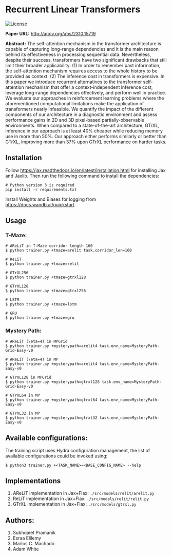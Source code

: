 # Recurrent Linear Transformers

[![License](https://img.shields.io/badge/License-Apache%202.0-blue.svg)](https://opensource.org/licenses/Apache-2.0)

**Paper URL:** http://arxiv.org/abs/2310.15719

**Abstract:** The self-attention mechanism in the transformer architecture is capable of capturing long-range dependencies and it is the main reason behind its effectiveness in processing sequential data.  Nevertheless, despite their success, transformers have two significant drawbacks that still limit their broader applicability: (1) In order to remember past information, the self-attention mechanism requires access to the whole history to be provided as context. (2) The inference cost in transformers is expensive. In this paper we introduce recurrent alternatives to the transformer self-attention mechanism that offer a context-independent inference cost,  leverage long-range dependencies effectively, and perform well in practice. We evaluate our approaches in reinforcement learning problems where the aforementioned computational limitations make the application of transformers nearly infeasible. We quantify the impact of the different components of our architecture in a diagnostic environment and assess performance gains in 2D and 3D pixel-based partially-observable environments. When compared to a state-of-the-art architecture, GTrXL, inference in our approach is at least 40\% cheaper while reducing memory use in more than 50\%. Our approach either performs similarly or better than GTrXL, improving more than 37\% upon GTrXL performance on harder tasks.


## Installation
Follow https://jax.readthedocs.io/en/latest/installation.html for installing Jax and Jaxlib. Then run the following command to install the dependencies:
```
# Python version 3 is required
pip install -r requirements.txt
```
Install Weights and Biases for logging from https://docs.wandb.ai/quickstart.

## Usage
### T-Maze:
```
# AReLiT in T-Maze corridor length 160
$ python trainer.py +tmaze=arelit task.corridor_len=160

# ReLiT
$ python trainer.py +tmaze=relit

# GTrXL256
$ python trainer.py +tmaze=gtrxl128

# GTrXL128
$ python trainer.py +tmaze=gtrxl256 

# LSTM
$ python trainer.py +tmaze=lstm

# GRU
$ python trainer.py +tmaze=gru
```

### Mystery Path:
```
# AReLiT (\eta=4) in MPGrid
$ python trainer.py +mysterypath=arelit4 task.env_name=MysteryPath-Grid-Easy-v0

# AReLiT (\eta=4) in MP
$ python trainer.py +mysterypath=arelit4 task.env_name=MysteryPath-Easy-v0

# GTrXL128 in MPGrid
$ python trainer.py +mysterypath=gtrxl128 task.env_name=MysteryPath-Grid-Easy-v0

# GTrXL64 in MP
$ python trainer.py +mysterypath=gtrxl64 task.env_name=MysteryPath-Easy-v0

# GTrXL32 in MP
$ python trainer.py +mysterypath=gtrxl32 task.env_name=MysteryPath-Easy-v0
```

## Available configurations:
The training script uses Hydra configuration management, the list of available configurations could be invoked using: 

```
$ python3 trainer.py +<TASK_NAME>=<BASE_CONFIG_NAME> --help
```

## Implementations
1. AReLiT implementation in Jax+Flax: `./src/models/relit/arelit.py`
2. ReLiT implementation in Jax+Flax: `./src/models/relit/relit.py`
3. GTrXL implementation in Jax+Flax: `./src/models/gtrxl.py`

## Authors: 
1. Subhojeet Pramanik
2. Esraa Elilemy
3. Marlos C. Machado
4. Adam White
